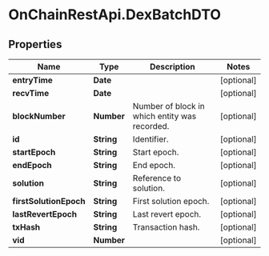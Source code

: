 # OnChainRestApi.DexBatchDTO

## Properties

Name | Type | Description | Notes
------------ | ------------- | ------------- | -------------
**entryTime** | **Date** |  | [optional] 
**recvTime** | **Date** |  | [optional] 
**blockNumber** | **Number** | Number of block in which entity was recorded. | [optional] 
**id** | **String** | Identifier. | [optional] 
**startEpoch** | **String** | Start epoch. | [optional] 
**endEpoch** | **String** | End epoch. | [optional] 
**solution** | **String** | Reference to solution. | [optional] 
**firstSolutionEpoch** | **String** | First solution epoch. | [optional] 
**lastRevertEpoch** | **String** | Last revert epoch. | [optional] 
**txHash** | **String** | Transaction hash. | [optional] 
**vid** | **Number** |  | [optional] 


